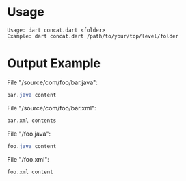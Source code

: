 # Usage

```shell
Usage: dart concat.dart <folder>
Example: dart concat.dart /path/to/your/top/level/folder
```
# Output Example

File "/source/com/foo/bar.java":

```java
bar.java content
```

File "/source/com/foo/bar.xml":

```xml
bar.xml contents

```

File "/foo.java":

```java
foo.java content
```

File "/foo.xml":

```xml
foo.xml content
```
